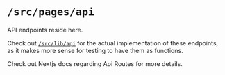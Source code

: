 # `/src/pages/api`

API endpoints reside here.

Check out [`/src/lib/api`](../../lib/api) for the actual 
implementation of these endpoints, as it makes more sense 
for testing to have them as functions.

Check out Nextjs docs regarding Api Routes for
more details.